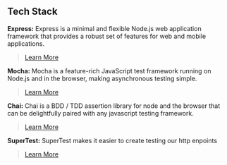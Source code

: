 ## Tech Stack
**Express:** Express is a minimal and flexible Node.js web application framework that provides a robust set of features for web and mobile applications.
> [Learn More](https://expressjs.com/)

**Mocha:** Mocha is a feature-rich JavaScript test framework running on Node.js and in the browser, making asynchronous testing simple.
> [Learn More](https://mochajs.org/)

**Chai:** Chai is a BDD / TDD assertion library for node and the browser that can be delightfully paired with any javascript testing framework.
> [Learn More](http://www.chaijs.com/)

**SuperTest:** SuperTest makes it easier to create testing our http enpoints
> [Learn More](https://github.com/visionmedia/supertest#readme)